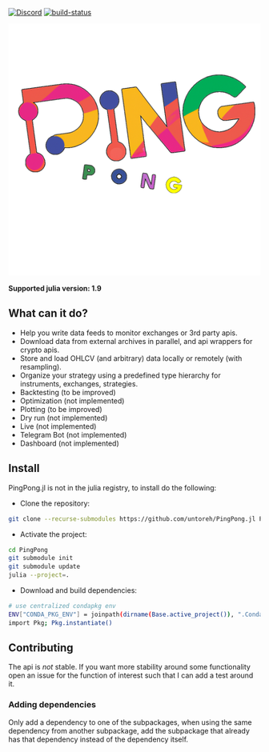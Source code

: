 [![Discord](https://img.shields.io/discord/1079307635934904370)](https://discord.gg/xDeBmSzDUr) [![build-status](https://github.com/untoreh/PingPong.jl/actions/workflows/docs.yml/badge.svg?branch=master)](https://untoreh.github.io/PingPong.jl/)

![Ping Pong](./docs/pingponglogo-transparent.png)

**Supported julia version: 1.9**

## What can it do?
- Help you write data feeds to monitor exchanges or 3rd party apis.
- Download data from external archives in parallel, and api wrappers for crypto apis.
- Store and load OHLCV (and arbitrary) data locally or remotely (with resampling).
- Organize your strategy using a predefined type hierarchy for instruments, exchanges, strategies.
- Backtesting (to be improved)
- Optimization (not implemented)
- Plotting (to be improved)
- Dry run (not implemented)
- Live (not implemented)
- Telegram Bot (not implemented)
- Dashboard (not implemented)


## Install
PingPong.jl is not in the julia registry, to install do the following:

- Clone the repository:
```bash
git clone --recurse-submodules https://github.com/untoreh/PingPong.jl PingPong
```
- Activate the project:
```bash
cd PingPong
git submodule init
git submodule update
julia --project=.
```
- Download and build dependencies:
```bash
# use centralized condapkg env
ENV["CONDA_PKG_ENV"] = joinpath(dirname(Base.active_project()), ".CondaPkg")
import Pkg; Pkg.instantiate()
```

## Contributing
The api is *not* stable. If you want more stability around some functionality open an issue for the function of interest such that I can add a test around it. 

### Adding dependencies
Only add a dependency to one of the subpackages, when using the same dependency from another subpackage, add the subpackage that already has that dependency instead of the dependency itself.
